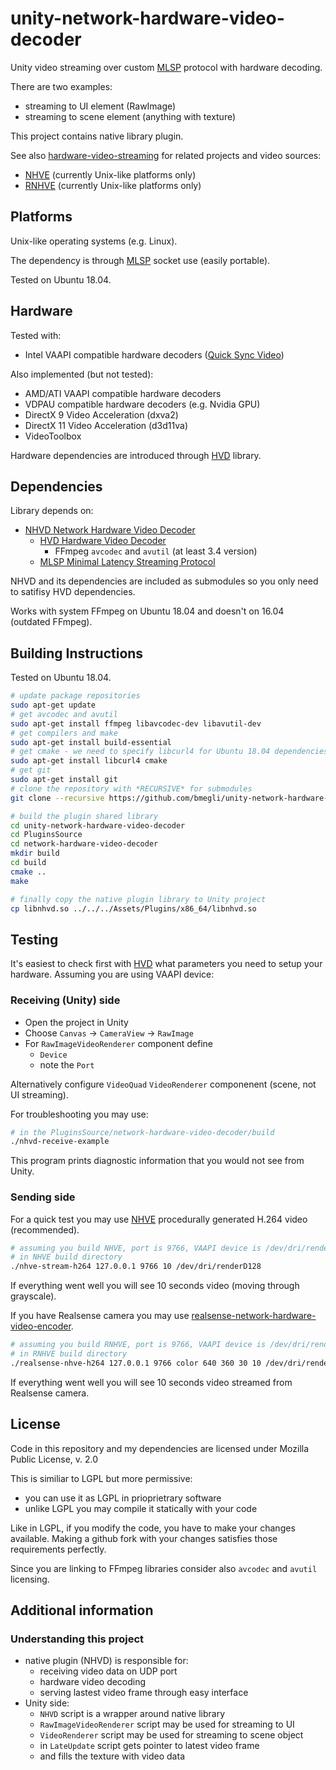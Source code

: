 # unity-network-hardware-video-decoder

Unity video streaming over custom [MLSP](https://github.com/bmegli/minimal-latency-streaming-protocol) protocol with hardware decoding.

There are two examples:
- streaming to UI element (RawImage)
- streaming to scene element (anything with texture)

This project contains native library plugin.

See also [hardware-video-streaming](https://github.com/bmegli/hardware-video-streaming) for related projects and video sources:
- [NHVE](https://github.com/bmegli/network-hardware-video-encoder) (currently Unix-like platforms only)
- [RNHVE](https://github.com/bmegli/realsense-network-hardware-video-encoder) (currently Unix-like platforms only)

## Platforms 

Unix-like operating systems (e.g. Linux).

The dependency is through [MLSP](https://github.com/bmegli/minimal-latency-streaming-protocol) socket use (easily portable).

Tested on Ubuntu 18.04.

## Hardware

Tested with:
- Intel VAAPI compatible hardware decoders ([Quick Sync Video](https://ark.intel.com/Search/FeatureFilter?productType=processors&QuickSyncVideo=true))

Also implemented (but not tested):
- AMD/ATI VAAPI compatible hardware decoders
- VDPAU compatible hardware decoders (e.g. Nvidia GPU) 
- DirectX 9 Video Acceleration (dxva2)
- DirectX 11 Video Acceleration (d3d11va)
- VideoToolbox

Hardware dependencies are introduced through [HVD](https://github.com/bmegli/hardware-video-decoder) library.

## Dependencies

Library depends on:
- [NHVD Network Hardware Video Decoder](https://github.com/bmegli/network-hardware-video-decoder)
	- [HVD Hardware Video Decoder](https://github.com/bmegli/hardware-video-decoder)
		- FFmpeg `avcodec` and `avutil` (at least 3.4 version)
	- [MLSP Minimal Latency Streaming Protocol](https://github.com/bmegli/minimal-latency-streaming-protocol)

NHVD and its dependencies are included as submodules so you only need to satifisy HVD dependencies.

Works with system FFmpeg on Ubuntu 18.04 and doesn't on 16.04 (outdated FFmpeg).

## Building Instructions

Tested on Ubuntu 18.04.

``` bash
# update package repositories
sudo apt-get update 
# get avcodec and avutil
sudo apt-get install ffmpeg libavcodec-dev libavutil-dev
# get compilers and make 
sudo apt-get install build-essential
# get cmake - we need to specify libcurl4 for Ubuntu 18.04 dependencies problem
sudo apt-get install libcurl4 cmake
# get git
sudo apt-get install git
# clone the repository with *RECURSIVE* for submodules
git clone --recursive https://github.com/bmegli/unity-network-hardware-video-decoder.git

# build the plugin shared library
cd unity-network-hardware-video-decoder
cd PluginsSource
cd network-hardware-video-decoder
mkdir build
cd build
cmake ..
make

# finally copy the native plugin library to Unity project
cp libnhvd.so ../../../Assets/Plugins/x86_64/libnhvd.so
```

## Testing

It's easiest to check first with [HVD](https://github.com/bmegli/hardware-video-decoder) what 
parameters you need to setup your hardware. Assuming you are using VAAPI device:

### Receiving (Unity) side

- Open the project in Unity
- Choose `Canvas` -> `CameraView` -> `RawImage`
- For `RawImageVideoRenderer` component define
	- `Device`
	- note the `Port`

Alternatively configure `VideoQuad` `VideoRenderer` componenent (scene, not UI streaming).

For troubleshooting you may use:

```bash
# in the PluginsSource/network-hardware-video-decoder/build
./nhvd-receive-example
```

This program prints diagnostic information that you would not see from Unity.

### Sending side

For a quick test you may use [NHVE](https://github.com/bmegli/network-hardware-video-encoder) procedurally generated H.264 video (recommended).

```bash
# assuming you build NHVE, port is 9766, VAAPI device is /dev/dri/renderD128
# in NHVE build directory
./nhve-stream-h264 127.0.0.1 9766 10 /dev/dri/renderD128
```

If everything went well you will see 10 seconds video (moving through grayscale).

If you have Realsense camera you may use [realsense-network-hardware-video-encoder](https://github.com/bmegli/realsense-network-hardware-video-encoder).

```bash
# assuming you build RNHVE, port is 9766, VAAPI device is /dev/dri/renderD128
# in RNHVE build directory
./realsense-nhve-h264 127.0.0.1 9766 color 640 360 30 10 /dev/dri/renderD128
```

If everything went well you will see 10 seconds video streamed from Realsense camera.

## License

Code in this repository and my dependencies are licensed under Mozilla Public License, v. 2.0

This is similiar to LGPL but more permissive:
- you can use it as LGPL in prioprietrary software
- unlike LGPL you may compile it statically with your code

Like in LGPL, if you modify the code, you have to make your changes available.
Making a github fork with your changes satisfies those requirements perfectly.

Since you are linking to FFmpeg libraries consider also `avcodec` and `avutil` licensing.

## Additional information

### Understanding this project

- native plugin (NHVD) is responsible for:
	- receiving video data on UDP port
	- hardware video decoding
	- serving lastest video frame through easy interface
- Unity side:
	- `NHVD` script is a wrapper around native library
	- `RawImageVideoRenderer` script may be used for streaming to UI
	- `VideoRenderer` script may be used for streaming to scene object 
	- in `LateUpdate` script gets pointer to latest video frame
	- and fills the texture with video data

